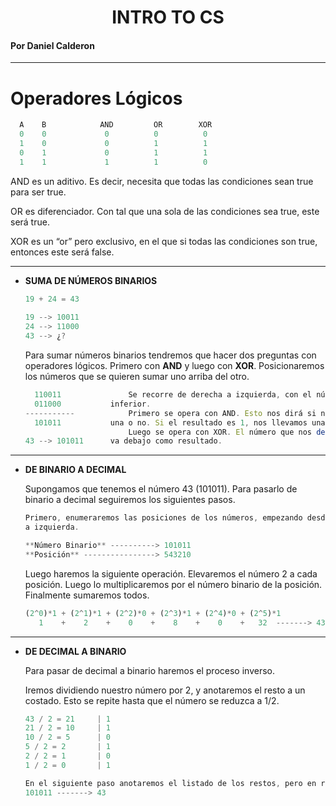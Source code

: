 <h1 align="center">INTRO TO CS</h1>   
<h4 align="left">Por Daniel Calderon</h4>

----

# **Operadores Lógicos**

```jsx
  A    B            AND         OR        XOR
  0    0             0          0          0
  1    0             0          1          1
  0    1             0          1          1
  1    1             1          1          0
```

AND es un aditivo. Es decir, necesita que todas las condiciones sean true para ser true.

OR es diferenciador. Con tal que una sola de las condiciones sea true, este será true.

XOR es un “or” pero exclusivo, en el que si todas las condiciones son true, entonces este será false.

---

- **SUMA DE NÚMEROS BINARIOS**
    
    ```jsx
    19 + 24 = 43           
                            
    19 --> 10011              
    24 --> 11000     
    43 --> ¿?     
    ```
    
    Para sumar números binarios tendremos que hacer dos preguntas con operadores lógicos. Primero con **AND** y luego con **XOR**. Posicionaremos los números que se quieren sumar uno arriba del otro. 
    
    ```jsx
      110011               Se recorre de derecha a izquierda, con el número superior y el 
      011000           inferior.
    -----------            Primero se opera con AND. Esto nos dirá si nos tenemos que llevar
      101011           una o no. Si el resultado es 1, nos llevamos una. Si es 0 no.  
                           Luego se opera con XOR. El número que nos de (1 o 0) será el que 
    43 --> 101011      va debajo como resultado.
    ```
    

---

- **DE BINARIO A DECIMAL**
    
    Supongamos que tenemos el número 43 (101011). Para pasarlo de binario a decimal seguiremos los siguientes pasos.
    
    ```jsx
    Primero, enumeraremos las posiciones de los números, empezando desde el 0, y de derecha
    a izquierda.
    
    **Número Binario** ----------> 101011
    **Posición** ----------------> 543210
    ```
    
    Luego haremos la siguiente operación. Elevaremos el número 2 a cada posición. Luego lo multiplicaremos por el número binario de la posición. Finalmente sumaremos todos.
    
    ```jsx
    (2^0)*1 + (2^1)*1 + (2^2)*0 + (2^3)*1 + (2^4)*0 + (2^5)*1
       1    +    2    +    0    +    8    +    0    +   32  -------> 43
    ```
    

---

- **DE DECIMAL A BINARIO**
    
    Para pasar de decimal a binario haremos el proceso inverso.
    
    Iremos dividiendo nuestro número por 2, y anotaremos el resto a un costado. Esto se repite hasta que el número se reduzca a 1/2.
    
    ```jsx
    43 / 2 = 21     | 1
    21 / 2 = 10     | 1
    10 / 2 = 5      | 0
    5 / 2 = 2       | 1
    2 / 2 = 1       | 0
    1 / 2 = 0       | 1
    
    En el siguiente paso anotaremos el listado de los restos, pero en reverso.
    101011 -------> 43
    ```